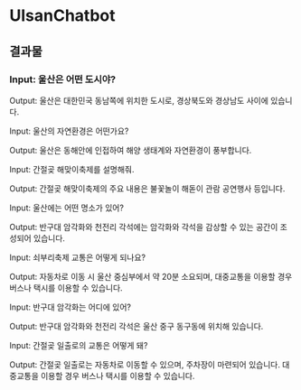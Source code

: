# UlsanChatbot

## 결과물

### Input: 울산은 어떤 도시야?

Output: 울산은 대한민국 동남쪽에 위치한 도시로, 경상북도와 경상남도 사이에 있습니다.


Input: 울산의 자연환경은 어떤가요?

Output: 울산은 동해안에 인접하여 해양 생태계와 자연환경이 풍부합니다.


Input: 간절곶 해맞이축제를 설명해줘.

Output: 간절곶 해맞이축제의 주요 내용은 불꽃놀이 해돋이 관람 공연행사 등입니다.


Input: 울산에는 어떤 명소가 있어?

Output: 반구대 암각화와 천전리 각석에는 암각화와 각석을 감상할 수 있는 공간이 조성되어 있습니다.	


Input: 쇠부리축제 교통은 어떻게 되나요?

Output: 자동차로 이동 시 울산 중심부에서 약 20분 소요되며, 대중교통을 이용할 경우 버스나 택시를 이용할 수 있습니다.


Input: 반구대 암각화는 어디에 있어?

Output: 반구대 암각화와 천전리 각석은 울산 중구 동구동에 위치해 있습니다.	


Input: 간절곶 일출로의 교통은 어떻게 돼?

Output: 간절곶 일출로는 자동차로 이동할 수 있으며, 주차장이 마련되어 있습니다. 대중교통을 이용할 경우 버스나 택시를 이용할 수 있습니다.
